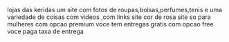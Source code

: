 lojas das keridas 
um site com fotos de roupas,bolsas,perfumes,tenis e uma variedade de coisas
com videos ,com links 
site cor de rosa 
site so para mulheres 
com opcao premium voce tem entregas gratis
com opcao free voce paga taxa de entrega 
